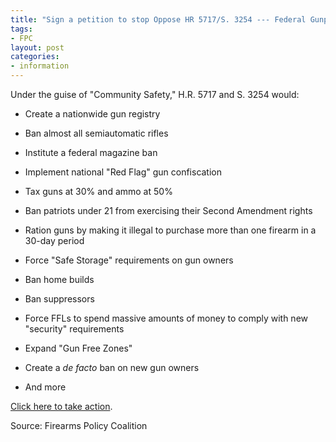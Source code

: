 ```yaml
---
title: "Sign a petition to stop Oppose HR 5717/S. 3254 --- Federal Gunpocalypse"
tags:
- FPC
layout: post
categories:
- information
---
```


Under the guise of "Community Safety," H.R. 5717 and S. 3254 would:

- Create a nationwide gun registry

- Ban almost all semiautomatic rifles

- Institute a federal magazine ban

- Implement national "Red Flag" gun confiscation

- Tax guns at 30% and ammo at 50%

- Ban patriots under 21 from exercising their Second Amendment rights

- Ration guns by making it illegal to purchase more than one firearm in a 30-day period

- Force "Safe Storage" requirements on gun owners

- Ban home builds

- Ban suppressors

- Force FFLs to spend massive amounts of money to comply with new "security" requirements

- Expand "Gun Free Zones"

- Create a *de facto* ban on new gun owners

- And more

[Click here to take action](https://www.firearmspolicy.org/oppose-hr-5717-federal-gunpocalypse).

Source: Firearms Policy Coalition
